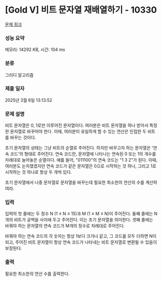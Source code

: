 # [Gold V] 비트 문자열 재배열하기 - 10330 

[문제 링크](https://www.acmicpc.net/problem/10330) 

### 성능 요약

메모리: 14292 KB, 시간: 104 ms

### 분류

그리디 알고리즘

### 제출 일자

2025년 3월 6일 13:13:52

### 문제 설명

<p>비트 문자열은 0, 1로만 이루어진 문자열이다. 여러분은 비트 문자열을 하나 받아서 특정한 문자열로 바꾸어야 한다. 이때, 여러분이 유일하게 할 수 있는 연산은 인접한 두 비트를 바꾸는 것이다.</p>

<p>초기 문자열의 상태는 그냥 비트의 순열로 주어진다. 하지만 바꾸고자 하는 문자열은 '연속 코드'의 형태로 주어진다. 연속 코드란, 문자열에 나타나는 연속된 0 또는 1의 개수를 차례대로 늘어놓은 순열이다. 예를 들어, "011100"의 연속 코드는 "1 3 2"가 된다. 이때, 여러분도 눈치챘겠지만 연속 코드가 같은 문자열은 0으로 시작하는 것 하나, 그리고 1로 시작하는 것 하나로 항상 두 개씩 있다.</p>

<p>초기 문자열에서 나중 문자열로 문자열을 바꾸는데 필요한 최소한의 연산의 수를 계산하여라.</p>

### 입력 

 <p>입력의 첫 줄에는 두 정수 N (1 ≤ N ≤ 15)과 M (1 ≤ M ≤ N)이 주어진다. 둘째 줄에는 N개의 비트가 공백을 사이에 두고 주어진다. 이는 초기 문자열을 의미한다. 셋째 줄에는 바꿔야 하는 문자열의 연속 코드가 M개의 정수로 차례대로 주어진다.</p>

<p>바꿔야 하는 연속 코드의 각 숫자는 항상 1보다 크거나 같고, 그 코드를 모두 더하면 N이 되고, 주어진 비트 문자열이 항상 연속 코드가 나타내는 비트 문자열로 변환될 수 있음이 보장된다.</p>

### 출력 

 <p>필요한 최소한의 연산 수를 출력한다.</p>

